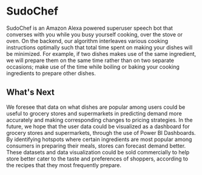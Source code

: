 # SudoChef
SudoChef is an Amazon Alexa powered superuser speech bot that converses with you while you busy yourself cooking, over the stove or oven. On the backend, our algorithm interleaves various cooking instructions optimally such that total time spent on making your dishes will be minimized. For example, if two dishes makes use of the same ingredient, we will prepare them on the same time rather than on two separate occasions; make use of the time while boiling or baking your cooking ingredients to prepare other dishes. 

## What's Next
We foresee that data on what dishes are popular among users could be useful to grocery stores and supermarkets in predicting demand more accurately and making corresponding changes to pricing strategies. In the future, we hope that the user data could be visualized as a dashboard for grocery stores and supermarkets, through the use of Power BI Dashboards. By identifying hotspots where certain ingredients are most popular among consumers in preparing their meals, stores can forecast demand better. These datasets and data visualization could be sold commercially to help store better cater to the taste and preferences of shoppers, according to the recipes that they most frequently prepare.
